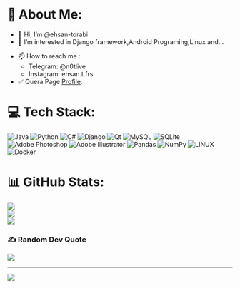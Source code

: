 # 💫 About Me:
- 👋 Hi, I’m @ehsan-torabi
- 👀 I’m interested in Django framework,Android Programing,Linux and...
<!-- - 🌱 I’m currently learning Java -->
- 📫 How to reach me :
    - Telegram: @n0tlive
    - Instagram: ehsan.t.frs
- :white_check_mark: Quera Page [Profile](https://quera.org/profile/Eh3anT).




# 💻 Tech Stack:
![Java](https://img.shields.io/badge/java-%23ED8B00.svg?style=flat-square&logo=java&logoColor=white) ![Python](https://img.shields.io/badge/python-3670A0?style=flat-square&logo=python&logoColor=ffdd54) ![C#](https://img.shields.io/badge/c%23-%23239120.svg?style=flat-square&logo=c-sharp&logoColor=white) ![Django](https://img.shields.io/badge/django-%23092E20.svg?style=flat-square&logo=django&logoColor=white) ![Qt](https://img.shields.io/badge/Qt-%23217346.svg?style=flat-square&logo=Qt&logoColor=white) ![MySQL](https://img.shields.io/badge/mysql-%2300f.svg?style=flat-square&logo=mysql&logoColor=white) ![SQLite](https://img.shields.io/badge/sqlite-%2307405e.svg?style=flat-square&logo=sqlite&logoColor=white) ![Adobe Photoshop](https://img.shields.io/badge/adobephotoshop-%2331A8FF.svg?style=flat-square&logo=adobephotoshop&logoColor=white) ![Adobe Illustrator](https://img.shields.io/badge/adobeillustrator-%23FF9A00.svg?style=flat-square&logo=adobeillustrator&logoColor=white) ![Pandas](https://img.shields.io/badge/pandas-%23150458.svg?style=flat-square&logo=pandas&logoColor=white) ![NumPy](https://img.shields.io/badge/numpy-%23013243.svg?style=flat-square&logo=numpy&logoColor=white) ![LINUX](https://img.shields.io/badge/Linux-FCC624?style=flat-square&logo=linux&logoColor=black) ![Docker](https://img.shields.io/badge/docker-%230db7ed.svg?style=flat-square&logo=docker&logoColor=white)
# 📊 GitHub Stats:
![](https://github-readme-stats.vercel.app/api?username=ehsan-torabi&theme=onedark&hide_border=false&include_all_commits=true&count_private=true)<br/>
![](https://github-readme-streak-stats.herokuapp.com/?user=ehsan-torabi&theme=onedark&hide_border=false)<br/>
![](https://github-readme-stats.vercel.app/api/top-langs/?username=ehsan-torabi&theme=onedark&hide_border=false&include_all_commits=true&count_private=true&layout=compact)

### ✍️ Random Dev Quote
![](https://quotes-github-readme.vercel.app/api?type=horizontal&theme=tokyonight)




---
[![](https://visitcount.itsvg.in/api?id=ehsan-torabi&icon=6&color=6)](https://visitcount.itsvg.in)

<!-- Proudly created with GPRM ( https://gprm.itsvg.in ) -->
